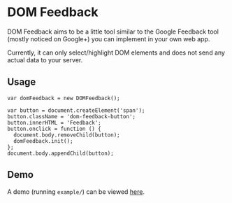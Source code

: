 DOM Feedback
============

DOM Feedback aims to be a little tool similar to the Google Feedback tool (mostly noticed on Google+) you can implement in your own web app.

Currently, it can only select/highlight DOM elements and does not send any actual data to your server.

Usage
-----

    var domFeedback = new DOMFeedback();

    var button = document.createElement('span');
    button.className = 'dom-feedback-button';
    button.innerHTML = 'Feedback';
    button.onclick = function () {
      document.body.removeChild(button);
      domFeedback.init();
    };
    document.body.appendChild(button);

Demo
----

A demo (running `example/`) can be viewed [here](http://jankuca.github.com/dom-feedback).
